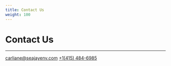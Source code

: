 ```yaml
---
title: Contact Us
weight: 100
---
```

# Contact Us
---

carliane@seajayenv.com
[+1(415) 484-6985](tel:+4154846985)
